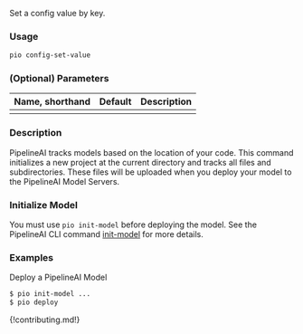Set a config value by key.

### Usage
```bash
pio config-set-value 
```

### (Optional) Parameters 
| Name, shorthand | Default | Description |
| --------------- | ------- | ----------- |
|                 |         |             |

### Description
PipelineAI tracks models based on the location of your code. 
This command initializes a new project at the current directory and tracks all files and subdirectories. 
These files will be uploaded when you deploy your model to the PipelineAI Model Servers. 

### Initialize Model
You must use `pio init-model` before deploying the model.  See the PipelineAI CLI command [init-model](init-model.md) for more details.

### Examples
Deploy a PipelineAI Model
```bash
$ pio init-model ... 
$ pio deploy
```

{!contributing.md!}
